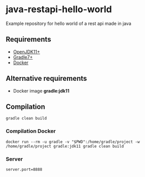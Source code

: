 # java-restapi-hello-world
Example repository for hello world of a rest api made in java

## Requirements
* [OpenJDK11+](https://adoptopenjdk.net/)
* [Gradle7+](https://gradle.org/install/)
* [Docker](https://www.docker.com/products/docker-desktop/)

## Alternative requirements
* Docker image __gradle:jdk11__

## Compilation

```
gradle clean build
```

### Compilation Docker

```
docker run --rm -u gradle -v "$PWD":/home/gradle/project -w /home/gradle/project gradle:jdk11 gradle clean build

```


### Server
```
server.port=8888
```